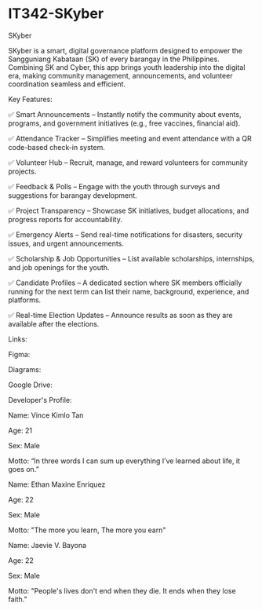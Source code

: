 # IT342-SKyber

SKyber

SKyber is a smart, digital governance platform designed to empower the Sangguniang Kabataan (SK) of every barangay in the Philippines. Combining SK and Cyber, this app brings youth leadership into the digital era, making community management, announcements, and volunteer coordination seamless and efficient.

Key Features:

✅ Smart Announcements – Instantly notify the community about events, programs, and government initiatives (e.g., free vaccines, financial aid).

✅ Attendance Tracker – Simplifies meeting and event attendance with a QR code-based check-in system.

✅ Volunteer Hub – Recruit, manage, and reward volunteers for community projects.

✅ Feedback & Polls – Engage with the youth through surveys and suggestions for barangay development.

✅ Project Transparency – Showcase SK initiatives, budget allocations, and progress reports for accountability.

✅ Emergency Alerts – Send real-time notifications for disasters, security issues, and urgent announcements.

✅ Scholarship & Job Opportunities – List available scholarships, internships, and job openings for the youth.

✅ Candidate Profiles – A dedicated section where SK members officially running for the next term can list their name, background, experience, and platforms.

✅ Real-time Election Updates – Announce results as soon as they are available after the elections.

Links:

Figma:

Diagrams:

Google Drive:


Developer's Profile:

Name: Vince Kimlo Tan

Age: 21

Sex: Male

Motto: “In three words I can sum up everything I’ve learned about life, it goes on.” 


Name: Ethan Maxine Enriquez

Age: 22

Sex: Male

Motto: "The more you learn, The more you earn"


Name: Jaevie V. Bayona

Age: 22

Sex: Male

Motto: "People's lives don't end when they die. It ends when they lose faith."
